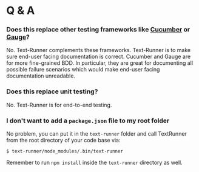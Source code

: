 # Q & A

### Does this replace other testing frameworks like [Cucumber](https://cucumber.io) or [Gauge](https://gauge.org)?

No. Text-Runner complements these frameworks. Text-Runner is to make sure
end-user facing documentation is correct. Cucumber and Gauge are for more
fine-grained BDD. In particular, they are great for documenting all possible
failure scenarios which would make end-user facing documentation unreadable.

### Does this replace unit testing?

No. Text-Runner is for end-to-end testing.

### I don't want to add a `package.json` file to my root folder

No problem, you can put it in the `text-runner` folder and call TextRunner from the
root directory of your code base via:

```
$ text-runner/node_modules/.bin/text-runner
```

Remember to run `npm install` inside the `text-runner` directory as well.
